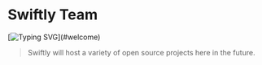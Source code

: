 # Swiftly Team

[![Typing SVG](https://readme-typing-svg.demolab.com?font=JetBrains+Mono%2C+Fira+Code%2C+Consolas&pause=1000&color=9DF7CB&random=true&width=435&lines=Welcome+to+Swiftly+Team.)](#welcome)

> Swiftly will host a variety of open source projects here in the future.
